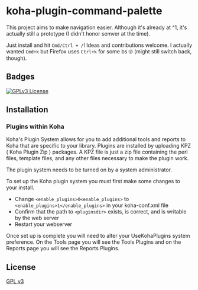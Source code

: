 # koha-plugin-command-palette

This project aims to make navigation easier. Although it's already at ^1, it's actually still a prototype (I didn't honor semver at the time).

Just install and hit `Cmd/Ctrl + /`! Ideas and contributions welcome. I actually wanted `Cmd+k` but Firefox uses `Ctrl+k` for some bs 🙄 (might still switch back, though).


## Badges

[![GPLv3 License](https://img.shields.io/badge/License-GPL%20v3-yellow.svg)](https://opensource.org/licenses/)


## Installation

### Plugins within Koha

Koha's Plugin System allows for you to add additional tools and reports to Koha that are specific to your library.
Plugins are installed by uploading KPZ ( Koha Plugin Zip ) packages.
A KPZ file is just a zip file containing the perl files, template files, and any other files necessary to make the plugin work.

The plugin system needs to be turned on by a system administrator.

To set up the Koha plugin system you must first make some changes to your install.

* Change `<enable_plugins>0<enable_plugins>` to `<enable_plugins>1</enable_plugins>` in your koha-conf.xml file
* Confirm that the path to `<pluginsdir>` exists, is correct, and is writable by the web server
* Restart your webserver

Once set up is complete you will need to alter your UseKohaPlugins system preference. On the Tools page you will see the Tools Plugins and on the Reports page you will see the Reports Plugins.


## License

[GPL v3](https://github.com/pders01/koha-plugin?tab=GPL-3.0-1-ov-file#readme)

